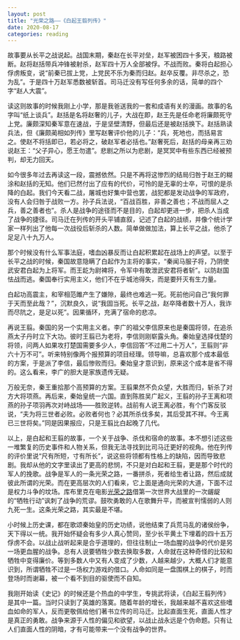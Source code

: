 ```yaml
---
layout: post
title: "光荣之路——《白起王翦列传》"
date: 2020-08-17
categories: reading
---
```


故事要从长平之战说起。战国末期，秦赵在长平对垒，赵军被困四十多天，粮路被断。赵将赵括带兵冲锋被射杀，赵军四十万人全部被俘。不战而败。秦将白起担心俘虏叛变，说“前秦已拔上党，上党民不乐为秦而归赵。赵卒反覆。非尽杀之，恐为乱”。于是四十万赵军悉数被斩首。司马迁没有写任何多余的话，简单的四个字“赵人大震”。

读这则故事的时候我刚上小学，那是我爸送我的一套和成语有关的漫画。故事的名字叫“纸上谈兵”。赵括是名将赵奢的儿子，大战在即，赵王先是任命老将廉颇死守上党。廉颇深知秦军意在速战，于是坚壁清野，但最后还是被赵括换下。赵括熟读兵法，但《廉颇蔺相如列传》里写赵奢评价他的儿子：“兵，死地也，而括易言之。使赵不将括即已，若必将之，破赵军者必括也。”赵奢死后，赵括的母亲再三劝说赵王：“父子异心，愿王勿遣”。悲剧之所以为悲剧，是冥冥中有些东西已经被预判，却无力回天。

如今很多年过去再读这一段，震撼依然。只是不再将这惨烈的结局归咎于赵王的糊涂和赵括的无知。他们已然付出了应有的代价，可怜的是无辜的士卒，可恨的是杀降的白起。我们今天看二战，屠城也好集中营也罢，战犯都是发动战争的军政府，没有人会归咎于战败一方。孙子兵法说，“百战百胜，非善之善也；不战而屈人之兵，善之善者也”。杀人是战争的途径而不是目的，白起却更进一步，把杀人当成了战争的捷径。司马迁在列传的开头平铺直叙，记述了白起的战绩，并像个统计学家一样列出了他每一次战役后斩杀的人数。简单做做加法，算上长平之战，他杀了足足八十九万人。

那个时候没有什么军事法庭，嗜血凶暴反而让白起积累起在战场上的声望。以至于长平之战的时候，秦国故意隐瞒了白起作为主将的事实，“秦闻马服子将，乃阴使武安君白起为上将军。而王龁为尉裨将，令军中有敢泄武安君将者斩”。以防赵国怯战而逃。秦国奉行实用主义，他们不在乎城池得失，而是要歼灭有生力量。

白起功高震主，和宰相范雎产生了嫌隙，最终也难逃一死。死前他问自己“我何罪于天而至此哉？”，沉默良久，说“我固当死。长平之战，赵卒降者数十万人，我诈而尽阬之，是足以死”。因果循环，充满了宿命的悲凉。

再说王翦。秦国的另一个实用主义者。李广的祖父李信原来也是秦国将领，在追杀燕太子丹时立下大功。彼时王翦已为老将，李信则刚崭露头角。秦始皇选择伐楚的将领，问两人如果攻打楚国需要多少人，李信回答“不过用二十万人”，王翦则“非六十万不可”。听来特别像两个报预算的项目经理。领导嘛，总喜欢那个成本最低的方案，于是派了李信，最后惨败而归。秦始皇才意识到，原来这个成本是省不得的。这么看来，李广的胆大是家族遗传无疑。

万般无奈，秦王重拾那个高预算的方案。王翦果然不负众望，大胜而归，斩杀了对方大将项燕。再后来，秦始皇统一六国。直到陈胜吴广起义，王翦的孙子王离和项燕的孙子项羽再次对峙战场——胜败逆转。战前有人说王离必胜，有个门客反驳说，“夫为将三世者必败。必败者何也？必其所杀伐多矣，其后受其不祥。今王离已三世将矣。”同是因果报应，只是王翦比白起晚了几代。

以上，是白起和王翦的故事，一个关于战争、杀伐和宿命的故事。本不想引述这些一堆繁复的历史事件和人物关系，但我无法寻找到比司马迁更好的视角。他在列传的评价里说“尺有所短，寸有所长”，说这些将领都有性格上的缺陷，因而导致悲剧。我却从他的文字里读出了更高的悲悯，不只是对白起和王翦，更是那个时代的军人的挽歌。战争是军人的一条光荣之路，一番拼杀，死者给生者让路，然后成就彼此所谓的光荣。而在更高层次的人们看来，它上面是通向光荣的大道，下面不过是权力斗争的坟场。库布里克在电影[光荣之路](https://movie.douban.com/subject/1292969/)借第一次世界大战里的一次龌龊的“牺牲行动”讽刺了战争的荒谬。鼓吹勇敢的人在歌舞升平，而被宣判懦弱的人则九死一生。这条光荣之路，其实最是不堪。

小时候上历史课，都在歌颂秦始皇的历史功绩，说他结束了兵荒马乱的诸侯纷争，天下得以一统。我开始怀疑会有多少人真心赞同，至少长平黄土下埋着的四十五万俘虏不会。以战止战听起来是合乎道理的，但往往制止一场血腥的战争的代价是另一场更血腥的战争。总有人说要牺牲少数去换取多数，人命就在这种奇怪的比较和牺牲中变得廉价。等到多数人中又有人变成了少数，人越来越少，大概人们才能意识到，所谓牺牲不过是一场权力游戏的借口。人命如同是一盘围棋上的棋子，时而登场时而谢幕，被一个看不到目的驱使而不自知。

我刚开始读《史记》的时候还是个热血的中学生，专挑武将读，《白起王翦列传》是其中一篇。当时只读到了英雄的落寞。随着年龄的增长，我越来越不喜欢这些嗜血如命的军人，反而更敬佩给他们著书立传的司马迁。比起直面生死，直面人性才是真正的勇敢。战争来源于人性的偏见和欲望，以战止战永远是个伪命题。只有让人们直面人性的阴暗，才有可能带来一个没有战争的世界。